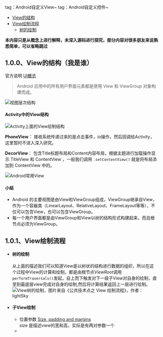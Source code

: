 tag：Android自定义View~      tag：Android自定义控件~

- [View的结构](#1.0.0、View的结构)    
- [View绘制流程](#1.0.1、View绘制流程)
    - [树的绘制](#树的绘制)

**本内容只是从概念上进行解释，未深入源码进行探究，部分内容对很多朋友来说熟悉简单，可以省略跳过**

## 1.0.0、View的结构（我是谁）
官方说明   [UI概览](https://developer.android.google.cn/guide/topics/ui/overview.html)  
> Android 应用中的所有用户界面元素都是使用 View 和 ViewGroup 对象构建而成。      

![视图层次结构](https://developer.android.google.cn/images/viewgroup.png)

#### Activity中的View结构

![Activity上面的View绘制结构](http://wx4.sinaimg.cn/mw690/ebd4f4c2gy1fhyq4py2fzj20b10g974n.jpg)


**PhoneView**： 接收系统传递过来的是点击事件，io操作，然后回调给Activity，这里暂时不进入深入研究。

**DecorView**： 包含Title标题布局和Content内容布局，根据主题进行加载操作显示 TitleView 和 ContentView ，一般我们调用 `.setContentView()` 就是将布局添加到 ContentView 中的。




![Android常用View](http://upload-images.jianshu.io/upload_images/749674-f7d5d018d05bad46.png?imageMogr2/auto-orient/strip%7CimageView2/2/w/1240)

#### 小结
- Android 的主要视图是由View和ViewGroup组成，ViewGroup继承自View，作为一个容器类（LinearLayout、RelativeLayout、FrameLayout等等），不仅可以包含View，也可以包含ViewGroup。
- 每一个用户界面都是由ViewGroup和View以树的结构形式构建起来，而且根节点必须为ViewGroup。

## 1.0.1、View绘制流程
- #### 树的绘制
    从上面的描述我们可以知道View是以树状的结构进行数据的组织，所以在这个过程中View的计算和绘制，都是由根节点*ViewRoot*调用`performTraversals()`发起，自上而下触发对下一级子View对自身的绘制，直至到最底层view完成对自身的绘制,然后将计算结果返回上一层进行绘制。
![View树的绘制，图片来自《公共技术点之 View 绘制流程》，作者：lightSky](https://raw.githubusercontent.com/android-cn/android-open-project-analysis/master/tech/viewdrawflow/image/measure_layout.png)


- #### 子View绘制
  - 位置参数 [Size, padding and margins](https://developer.android.google.cn/reference/android/view/View.html#SizePaddingMargins)    
size 是描述view的宽和高，实际是有两对参数一个
  - 


